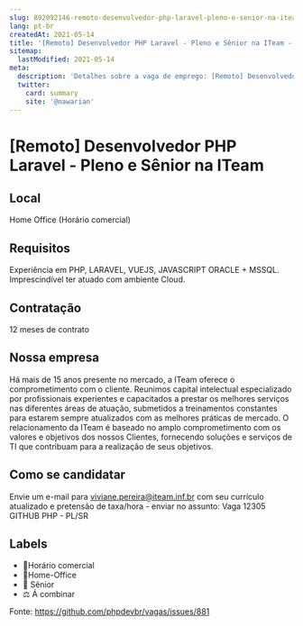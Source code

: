 ```yaml
---
slug: 892092146-remoto-desenvolvedor-php-laravel-pleno-e-senior-na-iteam
lang: pt-br
createdAt: 2021-05-14
title: '[Remoto] Desenvolvedor PHP Laravel - Pleno e Sênior na ITeam - Vaga de Emprego'
sitemap:
  lastModified: 2021-05-14
meta:
  description: 'Detalhes sobre a vaga de emprego: [Remoto] Desenvolvedor PHP Laravel - Pleno e Sênior na ITeam'
  twitter:
    card: summary
    site: '@nawarian'
---
```


# [Remoto] Desenvolvedor PHP Laravel - Pleno e Sênior na ITeam

<!--
==================================================
POR FAVOR, SÓ POSTE SE A VAGA FOR PARA TRABALHAR COM REACT OU TECNOLOGIAS DO ECOSSISTEMA!

Exemplo: [São Paulo] Developer na NOME DA EMPRESA`
==================================================
-->


## Local

Home Office (Horário comercial)

## Requisitos

Experiência em PHP, LARAVEL, VUEJS, JAVASCRIPT ORACLE + MSSQL.
Imprescindível ter atuado com ambiente Cloud. 


## Contratação

12 meses de contrato



## Nossa empresa

Há mais de 15 anos presente no mercado, a ITeam oferece o comprometimento com o cliente.
Reunimos capital intelectual especializado por profissionais experientes e capacitados a prestar os melhores serviços nas diferentes áreas de atuação, submetidos a treinamentos constantes para estarem sempre atualizados com as melhores práticas de mercado. 
O relacionamento da ITeam é baseado no amplo comprometimento com os valores e objetivos dos nossos Clientes, fornecendo soluções e serviços de TI que contribuam para a realização de seus objetivos.

## Como se candidatar

Envie um e-mail para viviane.pereira@iteam.inf.br com seu currículo atualizado e pretensão de taxa/hora - enviar no assunto: Vaga 12305 GITHUB PHP - PL/SR

## Labels

- 🏢Horário comercial
- 🏢Home-Office
- 👨 Sênior
- ⚖️ Á combinar

Fonte: https://github.com/phpdevbr/vagas/issues/881